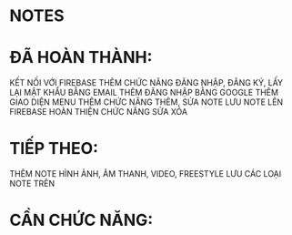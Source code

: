 # NOTES

# ĐÃ HOÀN THÀNH:
KẾT NỐI VỚI FIREBASE
THÊM CHỨC NĂNG ĐĂNG NHẬP, ĐĂNG KÝ, LẤY LẠI MẬT KHẨU BẰNG EMAIL
THÊM ĐĂNG NHẬP BẰNG GOOGLE
THÊM GIAO DIỆN MENU
THÊM CHỨC NĂNG THÊM, SỬA NOTE
LƯU NOTE LÊN FIREBASE
HOÀN THIỆN CHỨC NĂNG SỬA XÓA

# TIẾP THEO:
THÊM NOTE HÌNH ẢNH, ÂM THANH, VIDEO, FREESTYLE
LƯU CÁC LOẠI NOTE TRÊN

# CẦN CHỨC NĂNG:

